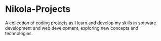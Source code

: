 # Nikola-Projects
A collection of coding projects as I learn and develop my skills in software development and web development, exploring new concepts and technologies.
